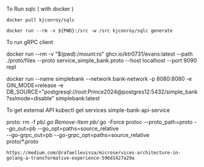 To Run sqlc ( with docker )

    docker pull kjconroy/sqlc

    docker run --rm -v ${PWD}:/src -w /src kjconroy/sqlc generate

To run gRPC client

   docker run --rm -v "$(pwd):/mount:ro" ghcr.io/ktr0731/evans:latest --path ./proto/files --proto service_simple_bank.proto --host localhost --port 9090 repl





docker run --name simplebank --network bank-network -p 8080:8080 -e GIN_MODE=release -e DB_SOURCE="postgresql://root:Prince2024@postgres12:5432/simple_bank?sslmode=disable" simplebank:latest

 To get external API
 kubectl get services simple-bank-api-service

 proto:
	rm -f pb/*.go
	Remove-Item pb/*.go -Force
	protoc --proto_path=proto --go_out=pb --go_opt=paths=source_relative \
    --go-grpc_out=pb --go-grpc_opt=paths=source_relative \
    proto/*.proto


    https://medium.com/@rafaellevissa/microservices-architecture-in-golang-a-transformative-experience-596d1427a29a


